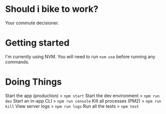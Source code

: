 # Should i bike to work?
Your commute decisioner.

# Getting started

I'm currently using NVM. You will need to run `nvm use` before running any commands.

# Doing Things

Start the app (production) > `npm start`
Start the dev environment > `npm run dev`
Start an in-app CLI > `npm run console`
Kill all processes (PM2) > `npm run kill`
View server logs > `npm run logs`
Run all the tests > `npm test`
